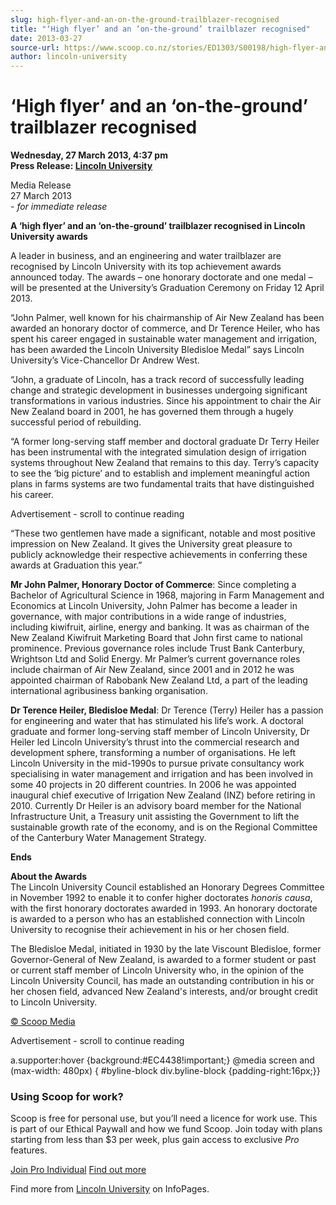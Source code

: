 ```yaml
---
slug: high-flyer-and-an-on-the-ground-trailblazer-recognised
title: "‘High flyer’ and an ‘on-the-ground’ trailblazer recognised"
date: 2013-03-27
source-url: https://www.scoop.co.nz/stories/ED1303/S00198/high-flyer-and-an-on-the-ground-trailblazer-recognised.htm
author: lincoln-university
---
```

‘High flyer’ and an ‘on-the-ground’ trailblazer recognised
==========================================================

**Wednesday, 27 March 2013, 4:37 pm**  
**Press Release: [Lincoln University](https://info.scoop.co.nz/Lincoln_University)**

Media Release  
27 March 2013  
_\- for immediate release_

**A ‘high flyer’ and an ‘on-the-ground’ trailblazer recognised in Lincoln University awards**

A leader in business, and an engineering and water trailblazer are recognised by Lincoln University with its top achievement awards announced today. The awards – one honorary doctorate and one medal – will be presented at the University’s Graduation Ceremony on Friday 12 April 2013.

“John Palmer, well known for his chairmanship of Air New Zealand has been awarded an honorary doctor of commerce, and Dr Terence Heiler, who has spent his career engaged in sustainable water management and irrigation, has been awarded the Lincoln University Bledisloe Medal” says Lincoln University’s Vice-Chancellor Dr Andrew West.

“John, a graduate of Lincoln, has a track record of successfully leading change and strategic development in businesses undergoing significant transformations in various industries. Since his appointment to chair the Air New Zealand board in 2001, he has governed them through a hugely successful period of rebuilding.

“A former long-serving staff member and doctoral graduate Dr Terry Heiler has been instrumental with the integrated simulation design of irrigation systems throughout New Zealand that remains to this day. Terry’s capacity to see the ‘big picture’ and to establish and implement meaningful action plans in farms systems are two fundamental traits that have distinguished his career.

Advertisement - scroll to continue reading





“These two gentlemen have made a significant, notable and most positive impression on New Zealand. It gives the University great pleasure to publicly acknowledge their respective achievements in conferring these awards at Graduation this year.”

**Mr John Palmer, Honorary Doctor of Commerce**: Since completing a Bachelor of Agricultural Science in 1968, majoring in Farm Management and Economics at Lincoln University, John Palmer has become a leader in governance, with major contributions in a wide range of industries, including kiwifruit, airline, energy and banking. It was as chairman of the New Zealand Kiwifruit Marketing Board that John first came to national prominence. Previous governance roles include Trust Bank Canterbury, Wrightson Ltd and Solid Energy. Mr Palmer’s current governance roles include chairman of Air New Zealand, since 2001 and in 2012 he was appointed chairman of Rabobank New Zealand Ltd, a part of the leading international agribusiness banking organisation.

**Dr Terence Heiler, Bledisloe Medal**: Dr Terence (Terry) Heiler has a passion for engineering and water that has stimulated his life’s work. A doctoral graduate and former long-serving staff member of Lincoln University, Dr Heiler led Lincoln University’s thrust into the commercial research and development sphere, transforming a number of organisations. He left Lincoln University in the mid-1990s to pursue private consultancy work specialising in water management and irrigation and has been involved in some 40 projects in 20 different countries. In 2006 he was appointed inaugural chief executive of Irrigation New Zealand (INZ) before retiring in 2010. Currently Dr Heiler is an advisory board member for the National Infrastructure Unit, a Treasury unit assisting the Government to lift the sustainable growth rate of the economy, and is on the Regional Committee of the Canterbury Water Management Strategy.

**Ends**

**About the Awards**  
The Lincoln University Council established an Honorary Degrees Committee in November 1992 to enable it to confer higher doctorates _honoris causa_, with the first honorary doctorates awarded in 1993. An honorary doctorate is awarded to a person who has an established connection with Lincoln University to recognise their achievement in his or her chosen field.

The Bledisloe Medal, initiated in 1930 by the late Viscount Bledisloe, former Governor-General of New Zealand, is awarded to a former student or past or current staff member of Lincoln University who, in the opinion of the Lincoln University Council, has made an outstanding contribution in his or her chosen field, advanced New Zealand's interests, and/or brought credit to Lincoln University.

[© Scoop Media](http://www.scoop.co.nz/about/terms.html)  

Advertisement - scroll to continue reading



a.supporter:hover {background:#EC4438!important;} @media screen and (max-width: 480px) { #byline-block div.byline-block {padding-right:16px;}}

### Using Scoop for work?

Scoop is free for personal use, but you’ll need a licence for work use. This is part of our Ethical Paywall and how we fund Scoop. Join today with plans starting from less than $3 per week, plus gain access to exclusive _Pro_ features.  
  
[Join Pro Individual](https://pro.scoop.co.nz/Individual/?from=ProIn24) [Find out more](https://pro.scoop.co.nz/using-scoop-for-work/?from=ProIn24)

Find more from [Lincoln University](https://info.scoop.co.nz/Lincoln_University) on InfoPages.